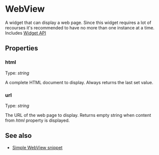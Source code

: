 ---
---
# WebView
A widget that can display a web page. Since this widget requires a lot of recourses it's recommended to have no more than one instance at a time.
Includes [Widget API](Widget.md)

## Properties
### html
Type: *string*

A complete HTML document to display. Always returns the last set value.
### url
Type: *string*

The URL of the web page to display. Returns empty string when content from *html* property is displayed.

## See also
- [Simple WebView snippet](https://github.com/eclipsesource/tabris-js/blob/v1.4.0/snippets/webview/webview.js)
